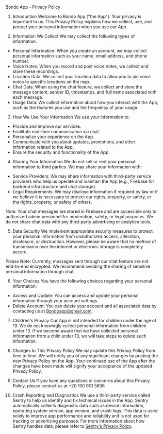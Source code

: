 Bondo App - Privacy Policy

1. Introduction
Welcome to Bondo App ("the App"). Your privacy is important to us. This Privacy Policy explains how we collect, use, and protect your personal information when you use our App.

2. Information We Collect
We may collect the following types of information:
- Personal Information: When you create an account, we may collect personal information such as your name, email address, and phone number.
- Voice Notes: When you record and post voice notes, we collect and store these recordings.
- Location Data: We collect your location data to allow you to pin voice notes to specific locations on the map.
- Chat Data: When using the chat feature, we collect and store the message content, sender ID, timestamps, and full name associated with each message.
- Usage Data: We collect information about how you interact with the App, such as the features you use and the frequency of your usage.

3. How We Use Your Information
We use your information to:
- Provide and improve our services.
- Facilitate real-time communication via chat.
- Personalize your experience on the App.
- Communicate with you about updates, promotions, and other information related to the App.
- Ensure the security and functionality of the App.

4. Sharing Your Information
We do not sell or rent your personal information to third parties. We may share your information with:
- Service Providers: We may share information with third-party service providers who help us operate and maintain the App (e.g., Firebase for backend infrastructure and chat storage).
- Legal Requirements: We may disclose information if required by law or if we believe it is necessary to protect our rights, property, or safety, or the rights, property, or safety of others.

Note: Your chat messages are stored in Firebase and are accessible only to authorized admin personnel for moderation, safety, or legal purposes. We do not share chat data with any third-party advertising or analytics tools.

5. Data Security
We implement appropriate security measures to protect your personal information from unauthorized access, alteration, disclosure, or destruction. However, please be aware that no method of transmission over the internet or electronic storage is completely secure.

Please Note:
Currently, messages sent through our chat feature are not end-to-end encrypted. We recommend avoiding the sharing of sensitive personal information through chat.

6. Your Choices
You have the following choices regarding your personal information:
- Access and Update: You can access and update your personal information through your account settings.
- Delete Account: You can delete your account and all associated data by contacting us at Bondoapp@gmail.com.

7. Children's Privacy
Our App is not intended for children under the age of 13. We do not knowingly collect personal information from children under 13. If we become aware that we have collected personal information from a child under 13, we will take steps to delete such information.

8. Changes to This Privacy Policy
We may update this Privacy Policy from time to time. We will notify you of any significant changes by posting the new Privacy Policy on the App. Your continued use of the App after the changes have been made will signify your acceptance of the updated Privacy Policy.

9. Contact Us
If you have any questions or concerns about this Privacy Policy, please contact us at +20 100 901 5836.

10. Crash Reporting and Diagnostics
We use a third-party service called Sentry to help us identify and fix technical issues in the App. Sentry automatically collects diagnostic data such as device information, operating system version, app version, and crash logs. This data is used solely to improve app performance and reliability and is not used for tracking or advertising purposes. For more information about how Sentry handles data, please refer to [Sentry's Privacy Policy](https://sentry.io/privacy/).
